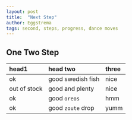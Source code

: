 ```yaml
---
layout: post
title:  "Next Step"
author: Eggstrema
tags: second, steps, progress, dance moves
---
```


## One Two Step

| head1        | head two          | three |
|:-------------|:------------------|:------|
| ok           | good swedish fish | nice  |
| out of stock | good and plenty   | nice  |
| ok           | good `oreos`      | hmm   |
| ok           | good `zoute` drop | yumm  |
